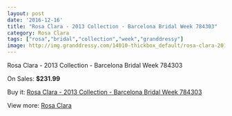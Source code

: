 ```yaml
---
layout: post
date: '2016-12-16'
title: "Rosa Clara - 2013 Collection - Barcelona Bridal Week 784303"
category: Rosa Clara
tags: ["rosa","bridal","collection","week","granddressy"]
image: http://img.granddressy.com/14010-thickbox_default/rosa-clara-2013-collection-barcelona-bridal-week-784303.jpg
---
```

Rosa Clara - 2013 Collection - Barcelona Bridal Week 784303

On Sales: **$231.99**
<a href="https://www.granddressy.com/en/rosa-clara/13078-rosa-clara-2013-collection-barcelona-bridal-week-784303.html"><amp-img layout="responsive" width="600" height="600" src="//img.granddressy.com/14010-thickbox_default/rosa-clara-2013-collection-barcelona-bridal-week-784303.jpg" alt="Rosa Clara - 2013 Collection - Barcelona Bridal Week 784303 0" /></a>

Buy it: [Rosa Clara - 2013 Collection - Barcelona Bridal Week 784303](https://www.granddressy.com/en/rosa-clara/13078-rosa-clara-2013-collection-barcelona-bridal-week-784303.html "Rosa Clara - 2013 Collection - Barcelona Bridal Week 784303")

View more: [Rosa Clara](https://www.granddressy.com/en/77-rosa-clara "Rosa Clara")